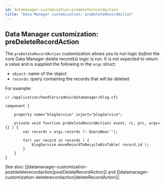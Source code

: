 ```yaml
---
id: datamanager-customization-predeleterecordaction
title: "Data Manager customization: preDeleteRecordAction"
---
```


## Data Manager customization: preDeleteRecordAction

The `preDeleteRecordAction` customization allows you to run logic _before_ the core Data Manager delete record(s) logic is run. It is not expected to return a value and is supplied the following in the `args` struct:

* `object`: name of the object
* `records`: query containing the records that will be deleted

For example:

```luceescript
// /application/handlers/admin/datamanager/blog.cfc

component {

	property name="blogService" inject="blogService";

	private void function preDeleteRecordAction( event, rc, prc, args={} ) {
		var records = args.records ?: QueryNew('');

		for( var record in records ) {
			blogService.moveRecordToRecycleBinTable( record.id );
		}
	}
}

```

See also: [[datamanager-customization-postdeleterecordaction|postDeleteRecordAction]] and [[datamanager-customization-deleterecordaction|deleteRecordAction]].




